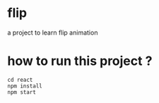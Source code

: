 # flip
a project to learn flip animation

# how to run this project ?

```
cd react
npm install
npm start
```